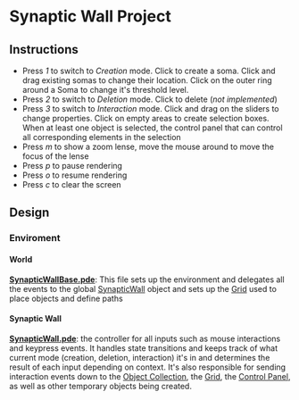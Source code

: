 # Synaptic Wall Project

## Instructions
* Press *1* to switch to _Creation_ mode. Click to create a soma. Click and drag existing somas to change their location. Click on the outer ring around a Soma to change it's threshold level. 
* Press *2* to switch to _Deletion_ mode. Click to delete (*not implemented*)
* Press *3* to switch to _Interaction_ mode. Click and drag on the sliders to change properties. Click on empty areas to create selection boxes. When at least one object is selected, the control panel that can control all corresponding elements in the selection
* Press *m* to show a zoom lense, move the mouse around to move the focus of the lense
* Press *p* to pause rendering
* Press *o* to resume rendering
* Press *c* to clear the screen

## Design
### Enviroment
#### World
**[SynapticWallBase.pde][]**: This file sets up the environment and delegates all the events to the global [SynapticWall](#synaptic-wall) object and sets up the [Grid](#grid) used to place objects and define paths

#### Synaptic Wall
**[SynapticWall.pde][]**: the controller for all inputs such as mouse interactions and keypress events. It handles state transitions and keeps track of what current mode (creation, deletion, interaction) it's in and determines the result of each input depending on context. It's also responsible for sending interaction events down to the [Object Collection][], the [Grid][], the [Control Panel][], as well as other temporary objects being created.


<!-- Self Links -->

[World]: #world
[Object Collection]: #object-collection
[Grid]: #grid
[Control Panel]: #control-panel

<!-- Files Links -->

[ActionPotential.pde]: /yangsu/Synaptic-Wall/blob/master/ActionPotential.pde
[Axon.pde]: /yangsu/Synaptic-Wall/blob/master/Axon.pde
[Cell.pde]: /yangsu/Synaptic-Wall/blob/master/Cell.pde
[CircularSlider.pde]: /yangsu/Synaptic-Wall/blob/master/CircularSlider.pde
[Collection.pde]: /yangsu/Synaptic-Wall/blob/master/Collection.pde
[Constants.pde]: /yangsu/Synaptic-Wall/blob/master/Constants.pde
[Control.pde]: /yangsu/Synaptic-Wall/blob/master/Control.pde
[ControlPanel.pde]: /yangsu/Synaptic-Wall/blob/master/ControlPanel.pde
[Controllable.pde]: /yangsu/Synaptic-Wall/blob/master/Controllable.pde
[ControllableShape.pde]: /yangsu/Synaptic-Wall/blob/master/ControllableShape.pde
[ControllerSoma.pde]: /yangsu/Synaptic-Wall/blob/master/ControllerSoma.pde
[ControllerSynapse.pde]: /yangsu/Synaptic-Wall/blob/master/ControllerSynapse.pde
[Dendrite.pde]: /yangsu/Synaptic-Wall/blob/master/Dendrite.pde
[DiscreteCircularSlider.pde]: /yangsu/Synaptic-Wall/blob/master/DiscreteCircularSlider.pde
[DoubleEndedSlider.pde]: /yangsu/Synaptic-Wall/blob/master/DoubleEndedSlider.pde
[Drawable.pde]: /yangsu/Synaptic-Wall/blob/master/Drawable.pde
[Grid.pde]: /yangsu/Synaptic-Wall/blob/master/Grid.pde
[Initiator.pde]: /yangsu/Synaptic-Wall/blob/master/Initiator.pde
[Interactive.pde]: /yangsu/Synaptic-Wall/blob/master/Interactive.pde
[LinearSlider.pde]: /yangsu/Synaptic-Wall/blob/master/LinearSlider.pde
[ObjectCollection.pde]: /yangsu/Synaptic-Wall/blob/master/ObjectCollection.pde
[Path.pde]: /yangsu/Synaptic-Wall/blob/master/Path.pde
[Plot.pde]: /yangsu/Synaptic-Wall/blob/master/Plot.pde
[Plugins.pde]: /yangsu/Synaptic-Wall/blob/master/Plugins.pde
[PostsynapticPotential.pde]: /yangsu/Synaptic-Wall/blob/master/PostsynapticPotential.pde
[Selector.pde]: /yangsu/Synaptic-Wall/blob/master/Selector.pde
[Shape.pde]: /yangsu/Synaptic-Wall/blob/master/Shape.pde
[Signal.pde]: /yangsu/Synaptic-Wall/blob/master/Signal.pde
[SignalVisualizer.pde]: /yangsu/Synaptic-Wall/blob/master/SignalVisualizer.pde
[Signalable.pde]: /yangsu/Synaptic-Wall/blob/master/Signalable.pde
[Slider.pde]: /yangsu/Synaptic-Wall/blob/master/Slider.pde
[Soma.pde]: /yangsu/Synaptic-Wall/blob/master/Soma.pde
[Synapse.pde]: /yangsu/Synaptic-Wall/blob/master/Synapse.pde
[SynapticWall.pde]: /yangsu/Synaptic-Wall/blob/master/SynapticWall.pde
[SynapticWallBase.pde]: /yangsu/Synaptic-Wall/blob/master/SynapticWallBase.pde
[ThresholdSlider.pde]: /yangsu/Synaptic-Wall/blob/master/ThresholdSlider.pde
[Timer.pde]: /yangsu/Synaptic-Wall/blob/master/Timer.pde
[Util.pde]: /yangsu/Synaptic-Wall/blob/master/Util.pde